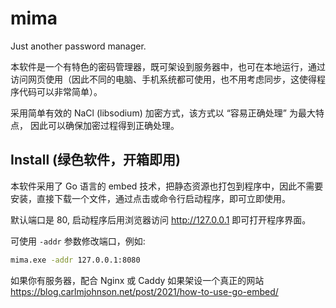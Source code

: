# mima

Just another password manager.

本软件是一个有特色的密码管理器，既可架设到服务器中，也可在本地运行，通过访问网页使用（因此不同的电脑、手机系统都可使用，也不用考虑同步，这使得程序代码可以非常简单）。

采用简单有效的 NaCl (libsodium) 加密方式，该方式以 “容易正确处理” 为最大特点，
因此可以确保加密过程得到正确处理。


## Install (绿色软件，开箱即用)

本软件采用了 Go 语言的 embed 技术，把静态资源也打包到程序中，因此不需要安装，直接下载一个文件，通过点击或命令行启动程序，即可立即使用。

默认端口是 80, 启动程序后用浏览器访问 http://127.0.0.1 即可打开程序界面。

可使用 `-addr` 参数修改端口，例如:

```sh
mima.exe -addr 127.0.0.1:8080
```

如果你有服务器，配合 Nginx 或 Caddy 如果架设一个真正的网站
https://blog.carlmjohnson.net/post/2021/how-to-use-go-embed/

